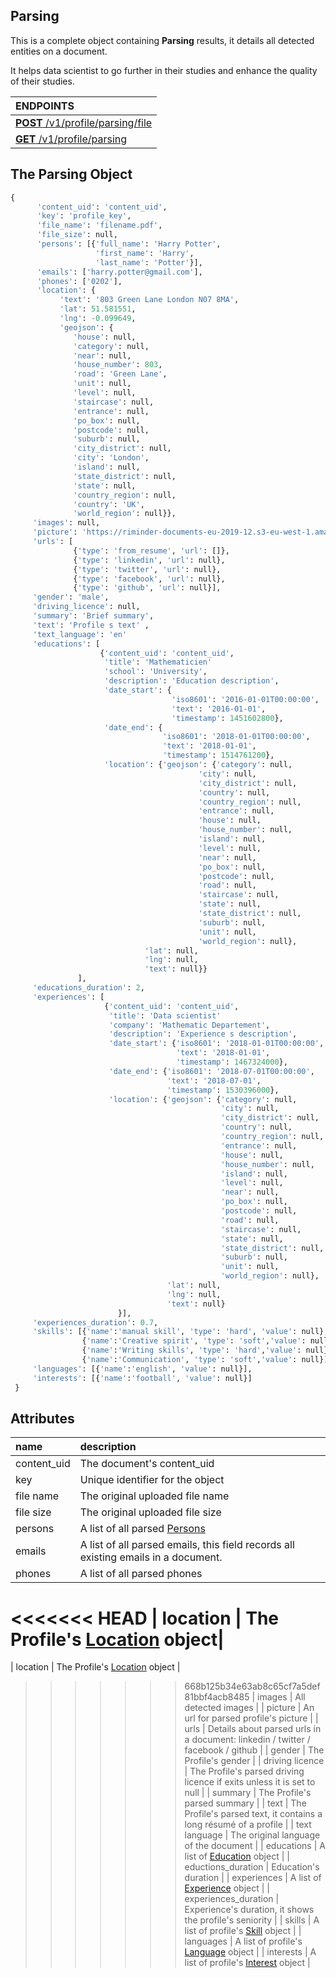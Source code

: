 ## Parsing

This is a complete object containing **Parsing** results, it details all
 detected entities on a document.
 
It helps data scientist to go further in their studies and enhance the quality of
 their studies.
 
| **ENDPOINTS** |
| :--- |
| [**POST** /v1/profile/parsing/file](https://developers.hrflow.ai/api-reference/profile-api/post-profile) |
| [**GET** /v1/profile/parsing](https://developers.hrflow.ai/api-reference/profile-api/get-profile-parsing) |

## The Parsing Object

```python
{
      'content_uid': 'content_uid', 
      'key': 'profile_key',
      'file_name': 'filename.pdf',
      'file_size': null, 
      'persons': [{'full_name': 'Harry Potter', 
                   'first_name': 'Harry',
                   'last_name': 'Potter'}],
      'emails': ['harry.potter@gmail.com'],
      'phones': ['0202'],
      'location': {
           'text': '803 Green Lane London N07 8MA',
           'lat': 51.581551, 
           'lng': -0.099649, 
           'geojson': {
              'house': null, 
              'category': null, 
              'near': null, 
              'house_number': 803, 
              'road': 'Green Lane', 
              'unit': null, 
              'level': null, 
              'staircase': null, 
              'entrance': null, 
              'po_box': null, 
              'postcode': null, 
              'suburb': null, 
              'city_district': null, 
              'city': 'London', 
              'island': null, 
              'state_district': null, 
              'state': null, 
              'country_region': null, 
              'country': 'UK', 
              'world_region': null}}, 
     'images': null, 
     'picture': 'https://riminder-documents-eu-2019-12.s3-eu-west-1.amazonaws.com/picture.png',
     'urls': [
              {'type': 'from_resume', 'url': []}, 
              {'type': 'linkedin', 'url': null}, 
              {'type': 'twitter', 'url': null}, 
              {'type': 'facebook', 'url': null}, 
              {'type': 'github', 'url': null}],
     'gender': 'male',
     'driving_licence': null, 
     'summary': 'Brief summary', 
     'text': 'Profile s text' ,
     'text_language': 'en'
     'educations': [
                    {'content_uid': 'content_uid',
                     'title': 'Mathematicien'                     
                     'school': 'University',
                     'description': 'Education description',
                     'date_start': {
                                    'iso8601': '2016-01-01T00:00:00',
                                    'text': '2016-01-01',
                                    'timestamp': 1451602800},
                     'date_end': {
                                  'iso8601': '2018-01-01T00:00:00', 
                                  'text': '2018-01-01', 
                                  'timestamp': 1514761200},
                     'location': {'geojson': {'category': null,
                                          'city': null,
                                          'city_district': null,
                                          'country': null,
                                          'country_region': null,
                                          'entrance': null,
                                          'house': null,
                                          'house_number': null,
                                          'island': null,
                                          'level': null,
                                          'near': null,
                                          'po_box': null,
                                          'postcode': null,
                                          'road': null,
                                          'staircase': null,
                                          'state': null,
                                          'state_district': null,
                                          'suburb': null,
                                          'unit': null,
                                          'world_region': null},
                              'lat': null,
                              'lng': null,
                              'text': null}}
               ],
     'educations_duration': 2,
     'experiences': [
                     {'content_uid': 'content_uid',
                      'title': 'Data scientist'
                      'company': 'Mathematic Departement',
                      'description': 'Experience s description',
                      'date_start': {'iso8601': '2018-01-01T00:00:00',
                                     'text': '2018-01-01',
                                     'timestamp': 1467324000},
                      'date_end': {'iso8601': '2018-07-01T00:00:00',
                                   'text': '2018-07-01',
                                   'timestamp': 1530396000},
                      'location': {'geojson': {'category': null,
                                               'city': null,
                                               'city_district': null,
                                               'country': null,
                                               'country_region': null,
                                               'entrance': null,
                                               'house': null,
                                               'house_number': null,
                                               'island': null,
                                               'level': null,
                                               'near': null,
                                               'po_box': null,
                                               'postcode': null,
                                               'road': null,
                                               'staircase': null,
                                               'state': null,
                                               'state_district': null,
                                               'suburb': null,
                                               'unit': null,
                                               'world_region': null},
                                   'lat': null,
                                   'lng': null,
                                   'text': null}
                        }],
     'experiences_duration': 0.7,
     'skills': [{'name':'manual skill', 'type': 'hard', 'value': null},
                {'name':'Creative spirit', 'type': 'soft','value': null}, 
                {'name':'Writing skills', 'type': 'hard','value': null}, 
                {'name':'Communication', 'type': 'soft','value': null}],
     'languages': [{'name':'english', 'value': null}],
     'interests': [{'name':'football', 'value': null}]
 }
```

## Attributes

| name | description |
| :--- | :--- |
| content\_uid | The document's content\_uid |
| key | Unique identifier for the object |
| file name | The original uploaded file name |
| file size | The original uploaded file size |
| persons | A list of all parsed [Persons](https://developers.hrflow.ai/hr-json/profile-objects/person-object) |
| emails | A list of all parsed emails, this field records all existing emails in a document. |
| phones | A list of all parsed phones |
<<<<<<< HEAD
| location | The Profile's [Location](https://developers.hrflow.ai/hr-json/profile-objects/location-object) object|
=======
| location | The Profile's [Location](https://developers.hrflow.ai/hr-json/profile-objects/location-object) object |
>>>>>>> 668b125b34e63ab8c65cf7a5def81bbf4acb8485
| images | All detected images |
| picture | An url for parsed profile's picture |
| urls | Details about parsed urls in a document: linkedin / twitter / facebook / github |
| gender | The Profile's gender |
| driving licence | The Profile's parsed driving licence if exits unless it is set to null |
| summary | The Profile's parsed summary |
| text | The Profile's parsed text, it contains a long résumé of a profile |
| text language | The original language of the document |
| educations | A list of [Education](https://developers.hrflow.ai/hr-json/profile-objects/education-object) object |
| eductions\_duration | Education's duration |
| experiences | A list of [Experience](https://developers.hrflow.ai/hr-json/profile-objects/experience-object) object |
| experiences\_duration | Experience's duration, it shows the profile's seniority  |
| skills | A list of profile's [Skill](https://developers.hrflow.ai/hr-json/profile-objects/skill-object) object |
| languages | A list of profile's [Language](https://developers.hrflow.ai/hr-json/profile-objects/language-object) object |
| interests | A list of profile's [Interest](https://developers.hrflow.ai/hr-json/profile-objects/interest-object) object |


